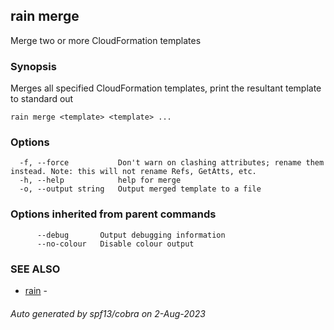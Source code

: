 ## rain merge

Merge two or more CloudFormation templates

### Synopsis

Merges all specified CloudFormation templates, print the resultant template to standard out

```
rain merge <template> <template> ...
```

### Options

```
  -f, --force           Don't warn on clashing attributes; rename them instead. Note: this will not rename Refs, GetAtts, etc.
  -h, --help            help for merge
  -o, --output string   Output merged template to a file
```

### Options inherited from parent commands

```
      --debug       Output debugging information
      --no-colour   Disable colour output
```

### SEE ALSO

* [rain](index.md)	 - 

###### Auto generated by spf13/cobra on 2-Aug-2023
